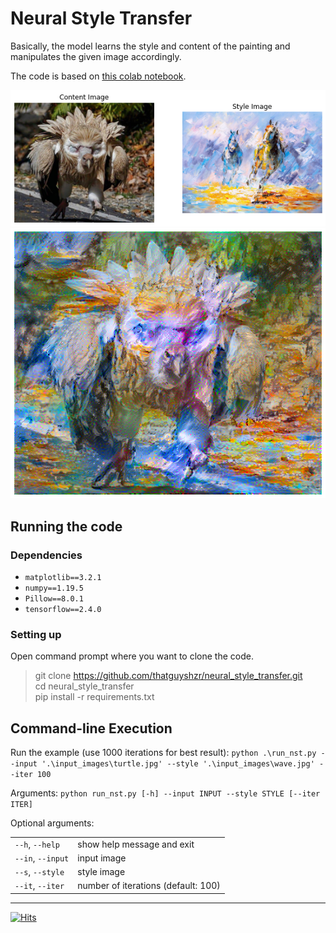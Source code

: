 # Neural Style Transfer

Basically, the model learns the style and content of the painting and manipulates the given image accordingly.

The code is based on [this colab notebook].

![alt text](https://github.com/thatguyshzr/neural_style_transfer/blob/main/output_images/content_style_images.png)
![alt text](https://github.com/thatguyshzr/neural_style_transfer/blob/main/output_images/vulture.png)

## Running the code
### Dependencies
* `matplotlib==3.2.1`
* `numpy==1.19.5`
* `Pillow==8.0.1`
* `tensorflow==2.4.0`

### Setting up
Open command prompt where you want to clone the code.

> git clone https://github.com/thatguyshzr/neural_style_transfer.git <br> cd neural_style_transfer <br> pip install  -r requirements.txt

## Command-line Execution
Run the example (use 1000 iterations for best result): `python .\run_nst.py --input '.\input_images\turtle.jpg' --style '.\input_images\wave.jpg' --iter 100`

Arguments: `python run_nst.py [-h] --input INPUT --style STYLE [--iter ITER]`

Optional arguments:

| | |
|-------------|--------|
|`--h`, `--help`|show help message and exit |
|`--in`, `--input`|input image|
|`--s`, `--style`|style image|
|`--it`, `--iter`|number of iterations (default: 100)|

---

[![Hits](https://hits.seeyoufarm.com/api/count/incr/badge.svg?url=https%3A%2F%2Fgithub.com%2Fthatguyshzr%2Fneural_style_transfer&count_bg=%2379C83D&title_bg=%23555555&icon=&icon_color=%23E7E7E7&title=hits&edge_flat=false)](https://hits.seeyoufarm.com)

[this colab notebook]:https://www.google.com/url?sa=t&rct=j&q=&esrc=s&source=web&cd=&cad=rja&uact=8&ved=2ahUKEwiDvojLlpvuAhXXcn0KHQzpBvYQFjAAegQIBRAC&url=https%3A%2F%2Fcolab.research.google.com%2Fgithub%2Ftensorflow%2Fmodels%2Fblob%2Fmaster%2Fresearch%2Fnst_blogpost%2F4_Neural_Style_Transfer_with_Eager_Execution.ipynb&usg=AOvVaw3xlFLR_ihslRjdBhdFT60x
